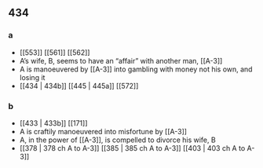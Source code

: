 ## 434
### a
- [[553]] [[561]] [[562]] 
- A’s wife, B, seems to have an “affair” with another man, [[A-3]]
- A is manoeuvered by [[A-3]] into gambling with money not his own, and losing it
- [[434 | 434b]] [[445 | 445a]] [[572]] 

### b
- [[433 | 433b]] [[171]] 
- A is craftily manoeuvered into misfortune by [[A-3]]
- A, in the power of [[A-3]], is compelled to divorce his wife, B
- [[378 | 378 ch A to A-3]] [[385 | 385 ch A to A-3]] [[403 | 403 ch A to A-3]] 

